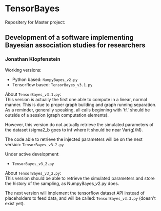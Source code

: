 # TensorBayes
Repositery for Master project:

## Development of a software implementing Bayesian association studies for researchers
### Jonathan Klopfenstein

Working versions:

- Python based: `NumpyBayes_v2.py`
- Tensorflow based: `TensorBayes_v3.1.py`

About `TensorBayes_v3.1.py`:    
This version is actually the first one able to compute in a linear, normal manner.
This is due to proper graph building and graph running separation. As a reminder,
generally speaking, all calls beginning with 'tf.' should be outside of a session (graph computation elements).

However, this version do not actually retrieve the simulated parameters of 
the dataset (sigma2_b goes to inf where it should be near Var(g)/M).

The code able to retrieve the injected parameters will be on the next version: `TensorBayes_v3.2.py`


Under active development:

- `TensorBayes_v3_2.py`
  
About `TensorBayes_v3_2.py`:    
This version should be able to retrieve the simulated parameters and
store the history of the sampling, as NumpyBayes_v2.py does. 

The next version will implement the tensorflow dataset API instead of
placeholders to feed data, and will be called: `TensorBayes_v3.3.py` (doesn't exist yet).



